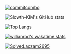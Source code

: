 
[![commitcombo](http://commitcombo.com/get?user=Slowth-KIM&theme=Ocean-mini)](https://github.com/devxb/CommitCombo)


![Slowth-KIM's GitHub stats](https://github-readme-stats.vercel.app/api?username=Slowth-KIM&count_private=true)

[![Top Langs](https://github-readme-stats.vercel.app/api/top-langs/?username=Slowth-KIM&layout=compact)](https://github.com/anuraghazra/github-readme-stats)

[![willianrod's wakatime stats](https://github-readme-stats.vercel.app/api/wakatime?username=Slowth_KIM&layout=compact)](https://github.com/anuraghazra/github-readme-stats)

[![Solved.aczam2695](http://mazassumnida.wtf/api/generate_badge?boj={handle})](https://solved.ac/{handle})





<!--
**Slowth-KIM/Slowth-KIM** is a ✨ _special_ ✨ repository because its `README.md` (this file) appears on your GitHub profile.

Here are some ideas to get you started:

- 🔭 I’m currently working on ...
- 🌱 I’m currently learning ...
- 👯 I’m looking to collaborate on ...
- 🤔 I’m looking for help with ...
- 💬 Ask me about ...
- 📫 How to reach me: ...
- 😄 Pronouns: ...
- ⚡ Fun fact: ...
-->
